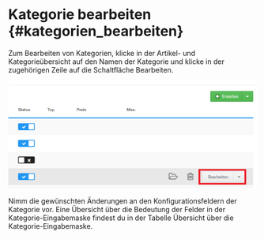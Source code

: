 # Kategorie bearbeiten {#kategorien_bearbeiten}

Zum Bearbeiten von Kategorien, klicke in der Artikel- und Kategorieübersicht auf den Namen der Kategorie und klicke in der zugehörigen Zeile auf die Schaltfläche Bearbeiten.

![](Bilder/Abb083_KategorieBearbeiten.png "Kategorie bearbeiten")

Nimm die gewünschten Änderungen an den Konfigurationsfeldern der Kategorie vor. Eine Übersicht über die Bedeutung der Felder in der Kategorie-Eingabemaske findest du in der Tabelle Übersicht über die Kategorie-Eingabemaske.




